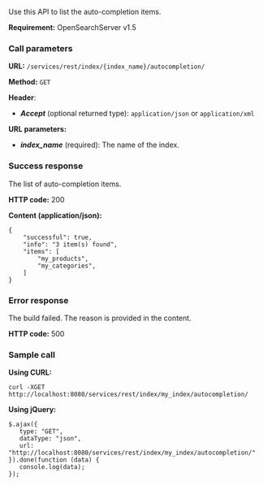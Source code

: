 Use this API to list the auto-completion items.

**Requirement:** OpenSearchServer v1.5

### Call parameters

**URL:** ```/services/rest/index/{index_name}/autocompletion/```

**Method:** ```GET```

**Header**:
- _**Accept**_ (optional returned type): ```application/json``` or ```application/xml```

**URL parameters:**
- _**index_name**_ (required): The name of the index.

### Success response
The list of auto-completion items.

**HTTP code:**
200

**Content (application/json):**

    {
        "successful": true,
        "info": "3 item(s) found",
        "items": [
            "my_products",
            "my_categories",
        ]
    }
    

### Error response

The build failed. The reason is provided in the content.

**HTTP code:**
500

### Sample call

**Using CURL:**

    curl -XGET http://localhost:8080/services/rest/index/my_index/autocompletion/
    

**Using jQuery:**

    $.ajax({ 
       type: "GET",
       dataType: "json",
       url: "http://localhost:8080/services/rest/index/my_index/autocompletion/"
    }).done(function (data) {
       console.log(data);
    });
    